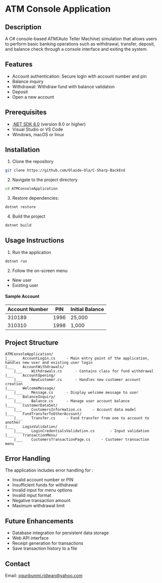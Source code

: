 # ATM Console Application
## Description
A C# console-based ATM(Auto Teller Machine) simulation that allows users to perform basic banking operations such as withdrawal, transfer, deposit, and balance check through a console interface and exiting the system.
## Features
- Account authentication: Secure login with account number and pin
- Balance inquiry
- Withdrawal: Withdraw fund with balance validation
- Deposit
- Open a new account
## Prerequisites
- [.NET SDK 8.0](https://dotnet.microsoft.com/en-us/download/dotnet/8.0) (version 8.0 or higher)
- Visual Studio or VS Code
- Windows, macOS or linux
## Installation
1. Clone the repository
``` bash
git clone https://github.com/Olaide-Ola/C-Sharp-BackEnd
```
2. Navigate to the project directory
``` bash
cd ATMConsoleApplication
```
3. Restore dependencies:
```bash
dotnet restore
```
4. Build the project
```bash
dotnet build
```

## Usage Instructions
1. Run the application

```bash
dotnet run
```
2. Follow the on-screen menu
- New user
- Existing user
#### Sample Account
|Account Number |PIN |Initial Balance |
|---------------|----|----------------|
|310189			|1996 |25,000		  |
|310310			|1998 |1,000	      |

## Project Structure
``` plaintext
ATMConsoleApplication/
|___    AccountLogin.cs		- Main entry point of the application, handles new user and existing user login
|___	AccountWithdrawals/
	|___	Withdrawals.cs		- Contains class for fund withdrawal
|___	AccountOpening/
	|___	NewCustomer.cs		- Handles new customer account creation
|___	WelcomeMessage/
	|___	Message.cs		- Display welcome message to user
|___	BalanceInquiry/
	|___	Balance.cs		- Manage user account balance
|___	CustomerDataSet/
	|___	CustomersInformation.cs		- Account data model
|___	FundTransferToOtherAccount/
	|___	Transfer.cs		- Fund transfer from one to account to another
|___	LoginValidation/
	|___	LoginCredentialsValidation.cs		- Input validation
|___	TransactionMenu/
	|___	CustomersTransactionPage.cs		- Customer transaction menu
```

## Error Handling
The application includes error handling for :
- Invalid account number or PIN
- Insufficient funds for withdrawal
- Invalid input for menu options
- Invalid input format
- Negative transaction amount
- Maximum withdrawal limit

## Future Enhancements
- Database integration for persistent data storage
- Web API interface
- Receipt generation for transactions
- Save transaction history to a file

## Contact
Email: ogunbunmi.ridwan@yahoo.com

